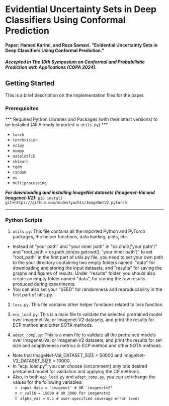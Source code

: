 # Evidential Uncertainty Sets in Deep Classifiers Using Conformal Prediction
#### Paper: Hamed Karimi, and Reza Samavi. "Evidential Uncertainty Sets in Deep Classifiers Using Conformal Prediction." 
##### Accepted in The 13th Symposium on Conformal and Probabilistic Prediction with Applications (COPA 2024).

## Getting Started
This is a brief description on the implementation files for the paper.

### Prerequisites

*** Required Python Libraries and Packages (with their latest versions) to be Installed (All Already Imported in `utils.py`) ***

- `torch`
- `torchvision`
- `scipy`
- `numpy`
- `matplotlib`
- `sklearn`
- `tqdm`
- `random`
- `os`
- `multiprocessing`

***For downloading and installing ImageNet datasets (Imagenet-Val and Imagenet-V2):***
`pip install git+https://github.com/modestyachts/ImageNetV2_pytorch `

***

### Python Scripts

1. `utils.py`: This file contains all the imported Python and PyTorch packages, the helper functions, data loading, plots, etc.

- Instead of "your path" and "your inner path" in "os.chdir('your path')" and "root_path = os.path.join(os.getcwd(), 'your inner path')" 
to set "root_path" in the first part of utils.py file, you need to set your own path to the your directory containing two empty folders named: 
"data" for downloading and storing the input datasets, and "results" for saving the graphs and figures of results. 
Under "results" folder, you should also create an empty folder named "data", for storing the raw results produced during experiments.
- You can also set your "SEED" for randomness and reproducability in the first part of utils.py.
 
2. `loss.py`: This file contains other helper functions related to loss function.

3. `ecp_load.py`: This is a main file to validate the selected pretrained model over Imagenet-Val or Imagenet-V2 datasets, and
print the results for ECP method and other SOTA methods.

4. `adapt_comp.py`: This is a main file to validate all the pretrained models over Imagenet-Val or Imagenet-V2 datasets, and
print the results for set size and adaptiveness metrics in ECP method and other SOTA methods.

- Note that ImageNet-Val_DATASET_SIZE = 50000 and ImageNet-V2_DATASET_SIZE = 10000.
- In "ecp_load.py", you can choose (uncomment) only one desired pretrained model for validation and applying the CP methods.
- Also, in both `ecp_load.py` and `adapt_comp.py`, you can set/change the values for the following variables: 
	- `input_data = 'imagenet' # OR 'imagenetv2'`
	- `n_calib = 15000 # OR 3000 for imagenetv2`
	- `alpha_val = 0.1 # user-specified coverage error level`




